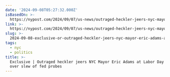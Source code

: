 ```yaml
---
date: '2024-09-08T05:27:32.000Z'
isBasedOn: >-
  https://nypost.com/2024/09/07/us-news/outraged-heckler-jeers-nyc-mayor-eric-adams-at-labor-day-parade-over-slew-of-fed-probes-on-admin-come-get-him/
link: >-
  https://nypost.com/2024/09/07/us-news/outraged-heckler-jeers-nyc-mayor-eric-adams-at-labor-day-parade-over-slew-of-fed-probes-on-admin-come-get-him/
slug: >-
  2024-09-08-exclusive-or-outraged-heckler-jeers-nyc-mayor-eric-adams-at-labor-day-parade-over-slew-of-fed-probes
tags:
  - nyc
  - politics
title: >-
  Exclusive | Outraged heckler jeers NYC Mayor Eric Adams at Labor Day Parade
  over slew of fed probes
---
```

 
